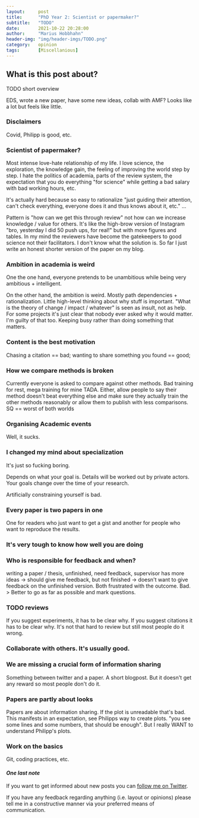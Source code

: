 ```yaml
---
layout:     post
title:      "PhD Year 2: Scientist or papermaker?"
subtitle:   "TODO"
date:       2021-10-22 20:28:00
author:     "Marius Hobbhahn"
header-img: "img/header-imgs/TODO.png"
category:   opinion
tags:       [Miscellanious]
---
```


## **What is this post about?**

TODO short overview

EDS, wrote a new paper, have some new ideas, collab with AMF?
Looks like a lot but feels like little. 

### Disclaimers

Covid, Philipp is good, etc. 

### Scientist of papermaker?

Most intense love-hate relationship of my life. I love science, the exploration, the knowledge gain, the feeling of improving the world step by step. I hate the politics of academia, parts of the review system, the expectation that you do everything "for science" while getting a bad salary with bad working hours, etc. 

It's actually hard because so easy to rationalize "just guiding their attention, can't check everything, everyone does it and thus knows about it, etc." ... 

Pattern is "how can we get this through review" not how can we increase knowledge / value for others. It's like the high-brow version of Instagram "bro, yesterday I did 50 push ups, for real!" but with more figures and tables.  In my mind the reviewers have become the gatekeepers to good science not their facilitators. I don't know what the solution is. So far I just write an honest shorter version of the paper on my blog. 

### Ambition in academia is weird

One the one hand, everyone pretends to be unambitious while being very ambitious + intelligent.

On the other hand, the ambition is weird. Mostly path dependencies + rationalization. Little high-level thinking about why stuff is important. "What is the theory of change / impact / whatever" is seen as insult, not as help. For some projects it's just clear that nobody ever asked why it would matter. I'm guilty of that too. Keeping busy rather than doing something that matters. 

### Content is the best motivation

Chasing a citation == bad; wanting to share something you found == good; 

### How we compare methods is broken

Currently everyone is asked to compare against other methods. Bad training for rest, mega training for mine TADA. Either, allow people to say their method doesn't beat everything else and make sure they actually train the other methods reasonably or allow them to publish with less comparisons. SQ == worst of both worlds

### Organising Academic events

Well, it sucks.

### I changed my mind about specialization

It's just so fucking boring. 

Depends on what your goal is. Details will be worked out by private actors. Your goals change over the time of your research.

Artificially constraining yourself is bad.

### Every paper is two papers in one

One for readers who just want to get a gist and another for people who want to reproduce the results. 

### It's very tough to know how well you are doing



### Who is responsible for feedback and when?

writing a paper / thesis, unfinished, need feedback, supervisor has more ideas -> should give me feedback, but not finished -> doesn't want to give feedback on the unfinished version. 
Both frustrated with the outcome. Bad. > Better to go as far as possible and mark questions. 

### TODO reviews

If you suggest experiments, it has to be clear why. If you suggest citations it has to be clear why. It's not that hard to review but still most people do it wrong. 

### Collaborate with others. It's usually good.


### We are missing a crucial form of information sharing

Something between twitter and a paper. A short blogpost. But it doesn't get any reward so most people don't do it. 

### Papers are partly about looks

Papers are about information sharing. If the plot is unreadable that's bad. This manifests in an expectation, see Philipps way to create plots. "you see some lines and some numbers, that should be enough". But I really WANT to understand Philipp's plots. 

### Work on the basics

Git, coding practices, etc. 

#### ***One last note***

If you want to get informed about new posts you can <a href='https://twitter.com/MariusHobbhahn'>follow me on Twitter</a>.

If you have any feedback regarding anything (i.e. layout or opinions) please tell me in a constructive manner via your preferred means of communication.
